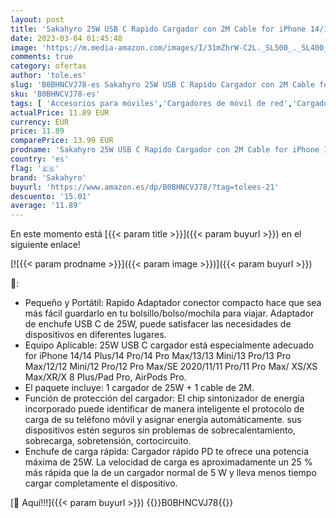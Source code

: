 ```yaml
---
layout: post
title: 'Sakahyro 25W USB C Rapido Cargador con 2M Cable for iPhone 14/14 Pro/14 Pro Max/14 Plus/13/12/11/XS/XS MAX/XR/X  USBC Rápida Carga Cabezal Enchufe Adaptador Pared Charger Corrient'
date: 2023-03-04 01:45:48
image: 'https://m.media-amazon.com/images/I/31mZhrW-C2L._SL500_._SL400_.jpg'
comments: true
category: ofertas
author: 'tole.es'
slug: 'B0BHNCVJ78-es Sakahyro 25W USB C Rapido Cargador con 2M Cable for iPhone...'
sku: 'B0BHNCVJ78-es'
tags: [ 'Accesorios para móviles','Cargadores de móvil de red','Cargadores para móviles','Comunicación móvil y accesorios','Electrónica','iphone','sakahyro','🇪🇸', ]
actualPrice: 11.89 EUR
currency: EUR
price: 11.89
comparePrice: 13.99 EUR
prodname: 'Sakahyro 25W USB C Rapido Cargador con 2M Cable for iPhone 14/14 Pro/14 Pro Max/14 Plus/13/12/11/XS/XS MAX/XR/X  USBC Rápida Carga Cabezal Enchufe Adaptador Pared Charger Corrient'
country: 'es'
flag: '🇪🇸'
brand: 'Sakahyro'
buyurl: 'https://www.amazon.es/dp/B0BHNCVJ78/?tag=tolees-21'
descuento: '15.01'
average: '11.89'
---
```


En este momento está [{{< param title >}}]({{< param buyurl >}}) en el siguiente enlace!

[![{{< param prodname >}}]({{< param image >}})]({{< param buyurl >}})

🔎:

- Pequeño y Portátil: Rapido Adaptador conector compacto hace que sea más fácil guardarlo en tu bolsillo/bolso/mochila para viajar. Adaptador de enchufe USB C de 25W, puede satisfacer las necesidades de dispositivos en diferentes lugares.
- Equipo Aplicable: 25W USB C cargador está especialmente adecuado for iPhone 14/14 Plus/14 Pro/14 Pro Max/13/13 Mini/13 Pro/13 Pro Max/12/12 Mini/12 Pro/12 Pro Max/SE 2020/11/11 Pro/11 Pro Max/ XS/XS Max/XR/X 8 Plus/Pad Pro, AirPods Pro.
- El paquete incluye: 1 cargador de 25W + 1 cable de 2M.
- Función de protección del cargador: El chip sintonizador de energía incorporado puede identificar de manera inteligente el protocolo de carga de su teléfono móvil y asignar energía automáticamente. sus dispositivos estén seguros sin problemas de sobrecalentamiento, sobrecarga, sobretensión, cortocircuito.
- Enchufe de carga rápida: Cargador rápido PD te ofrece una potencia máxima de 25W. La velocidad de carga es aproximadamente un 25 % más rápida que la de un cargador normal de 5 W y lleva menos tiempo cargar completamente el dispositivo.

[🛒 Aquí!!!]({{< param buyurl >}})
{{<world>}}B0BHNCVJ78{{</world>}}
